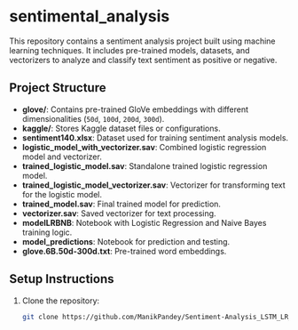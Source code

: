 # sentimental_analysis
This repository contains a sentiment analysis project built using machine learning techniques. It includes pre-trained models, datasets, and vectorizers to analyze and classify text sentiment as positive or negative.

## Project Structure

- **glove/**: Contains pre-trained GloVe embeddings with different dimensionalities (`50d`, `100d`, `200d`, `300d`).
- **kaggle/**: Stores Kaggle dataset files or configurations.
- **sentiment140.xlsx**: Dataset used for training sentiment analysis models.
- **logistic_model_with_vectorizer.sav**: Combined logistic regression model and vectorizer.
- **trained_logistic_model.sav**: Standalone trained logistic regression model.
- **trained_logistic_model_vectorizer.sav**: Vectorizer for transforming text for the logistic model.
- **trained_model.sav**: Final trained model for prediction.
- **vectorizer.sav**: Saved vectorizer for text processing.
- **modelLRBNB**: Notebook with Logistic Regression and Naive Bayes training logic.
- **model_predictions**: Notebook for prediction and testing.
- **glove.6B.50d-300d.txt**: Pre-trained word embeddings.

## Setup Instructions

1. Clone the repository:
   ```bash
   git clone https://github.com/ManikPandey/Sentiment-Analysis_LSTM_LR_BNB_on_twitter.git
#
